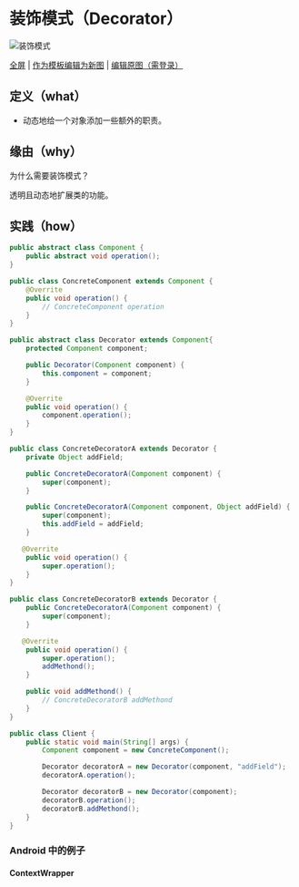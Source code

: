 # 装饰模式（Decorator）

![装饰模式](https://raw.githubusercontents.com/CodePoem/VDesignPatterns/master/docs/drawio/Decorator.png)

<a href = "https://www.draw.io/?lightbox=1#Uhttps://raw.githubusercontents.com/CodePoem/VDesignPatterns/master/docs/drawio/Decorator.png">全屏</a> |
<a href = "https://www.draw.io/#Uhttps://raw.githubusercontents.com/CodePoem/VDesignPatterns/master/docs/drawio/Decorator.png">作为模板编辑为新图</a> |
<a href = "https://www.draw.io/#HCodePoem/VDesignPatterns/master/docs/drawio/Decorator.drawio">编辑原图（需登录）</a>

## 定义（what）

- 动态地给一个对象添加一些额外的职责。

## 缘由（why）

为什么需要装饰模式？

透明且动态地扩展类的功能。

## 实践（how）

```java
public abstract class Component {
    public abstract void operation();
}

public class ConcreteComponent extends Component {
    @Overrite
    public void operation() {
        // ConcreteComponent operation
    }
}

public abstract class Decorator extends Component{
    protected Component component;

    public Decorator(Component component) {
        this.component = component;
    }

    @Overrite
    public void operation() {
        component.operation();
    }
}

public class ConcreteDecoratorA extends Decorator {
    private Object addField;

    public ConcreteDecoratorA(Component component) {
        super(component);
    }

    public ConcreteDecoratorA(Component component, Object addField) {
        super(component);
        this.addField = addField;
    }

   @Overrite
    public void operation() {
        super.operation();
    }
}

public class ConcreteDecoratorB extends Decorator {
    public ConcreteDecoratorA(Component component) {
        super(component);
    }

   @Overrite
    public void operation() {
        super.operation();
        addMethond();
    }

    public void addMethond() {
        // ConcreteDecoratorB addMethond
    }
}

public class Client {
    public static void main(String[] args) {
        Component component = new ConcreteComponent();

        Decorator decoratorA = new Decorator(component, "addField");
        decoratorA.operation();

        Decorator decoratorB = new Decorator(component);
        decoratorB.operation();
        decoratorB.addMethond();
    }
}
```

### Android 中的例子

#### ContextWrapper
